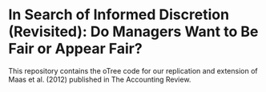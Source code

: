 # In Search of Informed Discretion (Revisited): Do Managers Want to Be Fair or Appear Fair?
This repository contains the oTree code for our replication and extension of Maas et al. (2012) published in The Accounting Review.
